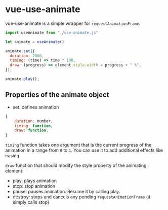 # vue-use-animate

vue-use-animate is a simple wrapper for `requestAnimationFrame`.

```javascript
import useAnimate from "./use-animate.js"

let animate = useAnimate()

animate.set({
  duration: 2000,
  timing: (time) => time * 100,
  draw: (progress) => element.style.width = progress + " %",
});

animate.play();
```

## Properties of the animate object

- set: defines animation 

```javascript
{
    duration: number,
    timing: function,
    draw: function,
}
```
`timing` function takes one argument that is the current progress of the animation in a range from `0` to `1`. You can use it to add additional effects like easing.

`draw` function that should modify the style property of the animating element.

- play: plays animation
- stop: stop animation
- pause: pauses animation. Resume it by calling play.
- destroy: stops and cancels any pending `requestAnimationFrame` (it simply calls stop)
